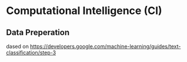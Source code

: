 # Computational Intelligence (CI)
## Data Preperation 
dased on https://developers.google.com/machine-learning/guides/text-classification/step-3
